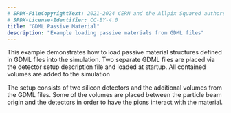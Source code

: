 ```yaml
---
# SPDX-FileCopyrightText: 2021-2024 CERN and the Allpix Squared authors
# SPDX-License-Identifier: CC-BY-4.0
title: "GDML Passive Material"
description: "Example loading passive materials from GDML files"
---
```


This example demonstrates how to load passive material structures defined in GDML files into the simulation.
Two separate GDML files are placed via the detector setup description file and loaded at startup.
All contained volumes are added to the simulation

The setup consists of two silicon detectors and the additional volumes from the GDML files.
Some of the volumes are placed between the particle beam origin and the detectors in order to have the pions interact with the material.
